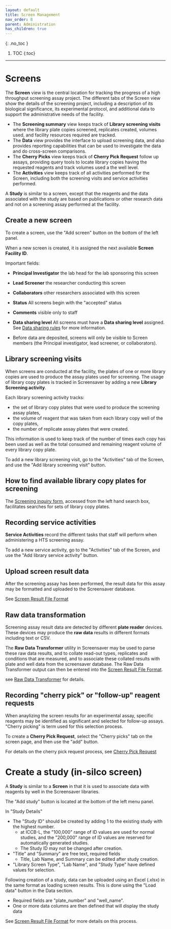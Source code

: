 ```yaml
---
layout: default
title: Screen Management
nav_order: 8
parent: Administration
has_children: true
---
```

{: .no_toc }

1. TOC
{:toc}
---

# Screens

The **Screen** view is the central location for tracking the progress of a high throughput screening assay project. The different tabs of the Screen view show the details of the screening project, including a description of its biological significance, its experimental protocol, and additional data to support the administrative needs of the facility. 
* The **Screening summary** view keeps track of **Library screening visits** where the library plate copies screened, replicates created, volumes used, and facility resources required are tracked. 
* The **Data** view provides the interface to upload screening data, and also provides reporting capabilities that can be used to investigate the data and do cross-screen comparisons. 
* The **Cherry Picks** view keeps track of **Cherry Pick Request** follow up assays, providing query tools to locate library copies having the requested reagents and track volumes used a the well level.
* The **Activities** view keeps track of all activities performed for the Screen, including both the screening visits and service activities performed.

A **Study** is similar to a screen, except that the reagents and the data associated with the study are based on publications or other research data and not on a screening assay performed at the facility. 

## Create a new screen

To create a screen, use the "Add screen" button on the bottom of the left panel.

When a new screen is created, it is assigned the next available **Screen Facility ID**.

Important fields:
* **Principal Investigator** the lab head for the lab sponsoring this screen
* **Lead Screener** the researcher conducting this screen
* **Collaborators** other researchers associated with this screen
* **Status** All screens begin with the "accepted" status
* **Comments** visible only to staff
* **Data sharing level** All screens must have a **Data sharing level** assigned. See [Data sharing rules](../reference.html#iccb-l-screener-data-sharing-rules) for more information.

* Before data are deposited, screens will only be visible to Screen members (the Principal investigator, lead screener, or collaborators).

## Library screening visits

When screens are conducted at the facility, the plates of one or more library copies are used to produce the assay plates used for screening. The usage of library copy plates is tracked in Screensaver by adding a new **Library Screening activity**. 

Each library screening activity tracks:
* the set of library copy plates that were used to produce the screening assay plates,
* the volume of reagent that was taken from each library copy well of the copy plates,
* the number of replicate assay plates that were created.

This information is used to keep track of the number of times each copy has been used as well as the total consumed and remaining reagent volume of every library copy plate. 

To add a new library screening visit, go to the "Activities" tab of the Screen, and use the "Add library screening visit" button.

## How to find available library copy plates for screening

The [Screening inquiry form](search-utilities.html#screening-inquiry), accessed from the left hand search box, facilitates searches for sets of library copy plates.

## Recording service activities

**Service Activities** record the different tasks that staff will perform when administering a HTS screening assay. 

To add a new service activity, go to the "Activities" tab of the Screen, and use the "Add library service activity" button.

## Upload screen result data

After the screening assay has been performed, the result data for this assay may be formatted and uploaded to the Screensaver database.

See [Screen Result File Format](screenresult-file-format.html)

## Raw data transformation

Screening assay result data are detected by different **plate reader** devices. These devices may produce the **raw data** results in different formats including text or CSV.

The **Raw Data Transformer** utility in Screensaver may be used to parse these raw data results, and to collate read-out types, replicates and conditions that are measured, and to associate these collated results with plate and well data from the screensaver database. The Raw Data Transformer output can then be entered into the [Screen Result File Format](screenresult-file-format.html).

see [Raw Data Transformer](raw-data-transformer.html) for details.

## Recording "cherry pick" or "follow-up" reagent requests 

When anaylizing the screen results for an experimental assay, specific reagents may be identified as significant and selected for follow-up assays. "Cherry picking" is term used for this selection process.

To create a **Cherry Pick Request**, select the "Cherry picks" tab on the screen page, and then use the "add" button.

For details on the cherry pick request process, see [Cherry Pick Request](cherry-pick-request.html)

# Create a study (in-silco screen)

A **Study** is similar to a **Screen** in that it is used to associate data with reagents by well in the Screensaver libraries. 

The "Add study" button is located at the bottom of the left menu panel. 

In "Study Details"
* The "Study ID" should be created by adding 1 to the existing study with the highest number.
  * at ICCB-L, the "100,000" range of ID values are used for normal studies, and the "200,000" range of ID values are reserved for automatically generated studies. 
  * The Study ID may not be changed after creation.
* "Title" and "Summary" are free text, required fields
  * Title, Lab Name, and Summary can be edited after study creation.
* "Library Screen Type", "Lab Name", and "Study Type" have defined values for selection. 

Following creation of a study, data can be uploaded using an Excel (.xlsx) in the same format as loading screen results. This is done using the "Load data" button in the Data section. 
* Required fields are "plate_number" and "well_name". 
* One or more data columns are then defined that will display the study data

See [Screen Result File Format](screenresult-file-format.html) for more details on this process.
